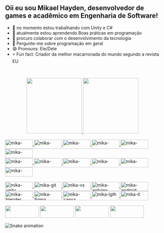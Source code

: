 ## Oii eu sou Mikael Hayden, desenvolvedor de games e acadêmico em Engenharia de Software!

- 🔭 no momento estou trabalhando com Unity e C#
- 🌱 atualmente estou aprendendo Boas práticas em programação
- 👯 procuro colaborar com o desenvolvimento da tecnologia
- 💬 Pergunte-me sobre programação em geral
- 😄 Pronouns: Ele/Dele
- ⚡ Fun fact: Criador da melhor macarronada do mundo segundo a revista EU
##
<br>
<div align="center">
  <a href="https://github.com/mikaelhayden">
  <img height="180em" src="https://github-readme-stats.vercel.app/api?username=mikaelhayden&show_icons=true&theme=midnight-purple&include_all_commits=true&count_private=true"/>
  <img height="180em" src="https://github-readme-stats.vercel.app/api/top-langs/?username=mikaelhayden&layout=compact&langs_count=7&theme=midnight-purple"/>
</div>
  
  <div style="display: inline_block"><br>
      <img align="center" alt="mika-" height="30" width="90" src="https://img.shields.io/badge/C%23-239120?style=for-the-badge&logo=c-sharp&logoColor=white">
      <img align="center" alt="mika-" height="30" width="90" src="https://img.shields.io/badge/Python-3776AB?style=for-the-badge&logo=python&logoColor=white">
      <img align="center" alt="mika-" height="30" width="90" src="https://img.shields.io/badge/.NET-5C2D91?style=for-the-badge&logo=.net&logoColor=white">
      <img align="center" alt="mika-" height="30" width="90" src="https://img.shields.io/badge/HTML5-E34F26?style=for-the-badge&logo=html5&logoColor=white">
      <img align="center" alt="mika-" height="30" width="90" src="https://img.shields.io/badge/CSS3-1572B6?style=for-the-badge&logo=css3&logoColor=white">
      <img align="center" alt="mika-" height="30" width="90" src="https://img.shields.io/badge/JavaScript-F7DF1E?style=for-the-badge&logo=javascript&logoColor=black">
    <br>
      <img align="center" alt="mika-" height="30" width="90" src="https://img.shields.io/badge/Bootstrap-563D7C?style=for-the-badge&logo=bootstrap&logoColor=white">
      <img align="center" alt="mika-" height="30" width="90" src="https://img.shields.io/badge/C-00599C?style=for-the-badge&logo=c&logoColor=white">
      <img align="center" alt="mika-" height="30" width="90" src="https://img.shields.io/badge/C%2B%2B-00599C?style=for-the-badge&logo=c%2B%2B&logoColor=white">
      <img align="center" alt="mika-" height="30" width="90" src="https://img.shields.io/badge/Java-ED8B00?style=for-the-badge&logo=java&logoColor=white">
      <img align="center" alt="mika-" height="30" width="90" src="https://img.shields.io/badge/PHP-777BB4?style=for-the-badge&logo=php&logoColor=white">
      <img align="center" alt="mika-" height="30" width="90" src="https://img.shields.io/badge/MySQL-00000F?style=for-the-badge&logo=mysql&logoColor=white">
  </div>
  
  <div style="display: inline_block"><br>
  <img align="center" alt="mika-unity" height="30" width="90" src="https://img.shields.io/badge/Unity-100000?style=for-the-badge&logo=unity&logoColor=white">
  <img align="center" alt="mika-git" height="30" width="90" src="https://img.shields.io/badge/GIT-E44C30?style=for-the-badge&logo=git&logoColor=white">
  <img align="center" alt="mika-vs" height="30" width="90" src="https://img.shields.io/badge/Visual_Studio-5C2D91?style=for-the-badge&logo=visual%20studio&logoColor=white">
  <img align="center" alt="mika-arduino" height="30" width="90" src="https://img.shields.io/badge/Arduino_IDE-00979D?style=for-the-badge&logo=arduino&logoColor=white">
  <img align="center" alt="mika-android" height="30" width="90" src="https://img.shields.io/badge/Android_Studio-3DDC84?style=for-the-badge&logo=android-studio&logoColor=white"><br>
  <img align="center" alt="mika-blender" height="30" width="90" src="https://img.shields.io/badge/blender-%23F5792A.svg?style=for-the-badge&logo=blender&logoColor=white">
  <img align="center" alt="mika-figma" height="30" width="90" src="https://img.shields.io/badge/Figma-F24E1E?style=for-the-badge&logo=figma&logoColor=white">
  <img align="center" alt="mika-canva" height="30" width="90" src="https://img.shields.io/badge/Canva-%2300C4CC.svg?&style=for-the-badge&logo=Canva&logoColor=white">
  <img align="center" alt="mika-lgth" height="30" width="90" src="https://img.shields.io/badge/Adobe%20Lightroom-31A8FF?style=for-the-badge&logo=Adobe%20Lightroom&logoColor=white">
  <img align="center" alt="mika-it" height="30" width="90" src="https://img.shields.io/badge/Itch.io-FA5C5C?style=for-the-badge&logo=itchdotio&logoColor=white">
  </div>
  
  <br>
  
  <div> 
    <a href="mailto:thehackerinfo3@gmail.com" target="_blank"><img height="40" width="110" src="https://img.shields.io/badge/Gmail-D14836?style=for-the-badge&logo=gmail&logoColor=white"></a>
    <a href="https://instagram.com/mikael_hayden" target="_blank"><img height="40" width="110" src="https://img.shields.io/badge/Instagram-E4405F?style=for-the-badge&logo=instagram&logoColor=white"></a>
    <a href="https://twitter.com" target="_blank"><img height="40" width="110" src="https://img.shields.io/badge/Twitter-1DA1F2?style=for-the-badge&logo=twitter&logoColor=white"></a>
    <a href="https://www.linkedin.com/in/mikael-hayden-71b0861b5/" target="_blank"><img height="40" width="110" src="https://img.shields.io/badge/LinkedIn-0077B5?style=for-the-badge&logo=linkedin&logoColor=white"></a> 
   
</div>
  
  ![Snake animation](https://github.com/mikaelhayden/mikaelhayden/blob/output/github-contribution-grid-snake.svg)
    
